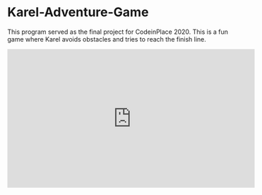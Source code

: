 # Karel-Adventure-Game
This program served as the final project for CodeinPlace 2020. This is a fun game where Karel avoids obstacles and tries to reach the finish line.  


<p align = "center">
<iframe width="560" height="315" src="https://www.youtube.com/embed/33RahZ_tHGg" title="YouTube video player" frameborder="0" allow="accelerometer; autoplay; clipboard-write; encrypted-media; gyroscope; picture-in-picture" allowfullscreen></iframe>
